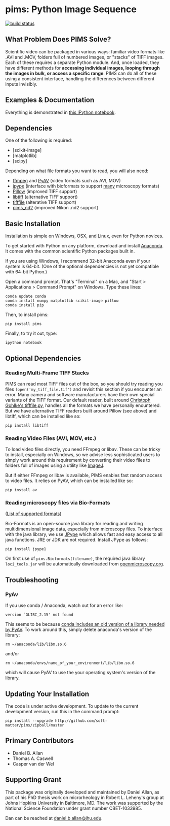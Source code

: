pims: Python Image Sequence
=========================

[![build status](https://travis-ci.org/soft-matter/pims.png?branch=master)](https://travis-ci.org/soft-matter/pims)

What Problem Does PIMS Solve?
-----------------------------

Scientific video can be packaged in various ways: familiar video formats like .AVI and .MOV, folders full of numbered images, or "stacks" of TIFF images. Each of these requires a separate Python module. And, once loaded, they have different methods for **accessing individual images, looping through the images in bulk, or access a specific range**. PIMS can do all of these using a consistent interface, handling the differences between different inputs invisibly.

Examples & Documentation
------------------------

Everything is demonstrated in [this IPython notebook](http://nbviewer.ipython.org/github/soft-matter/pims/blob/master/examples/loading%20video%20frames.ipynb).

Dependencies
------------

One of the following is required:

* [scikit-image]
* [matplotlib]
* [scipy]

Depending on what file formats you want to read, you will also need:

* [ffmpeg](https://www.ffmpeg.org/) and [PyAV](http://mikeboers.github.io/PyAV/) (video formats such as AVI, MOV)
* [jpype](http://jpype.readthedocs.org/en/latest/) (interface with bioformats to support [many](https://www.openmicroscopy.org/site/support/bio-formats5.1/supported-formats.html) microscopy formats)
* [Pillow](http://pillow.readthedocs.org/en/latest/) (improved TIFF support)
* [libtiff](https://code.google.com/p/pylibtiff/) (alternative TIFF support)
* [tifffile](http://www.lfd.uci.edu/~gohlke/code/tifffile.py.html) (alterative TIFF support)
* [pims_nd2](https://github.com/soft-matter/pims_nd2) (improved Nikon .nd2 support)

Basic Installation
------------------

Installation is simple on Windows, OSX, and Linux, even for Python novices.

To get started with Python on any platform, download and install
[Anaconda](https://store.continuum.io/cshop/anaconda/). It comes with the
common scientific Python packages built in.

If you are using Windows, I recommend 32-bit Anaconda even if your system is 64-bit.
(One of the optional dependencies is not yet compatible with 64-bit Python.)

Open a command prompt. That's "Terminal" on a Mac, and
"Start > Applications > Command Prompt" on Windows. Type these
lines:

    conda update conda
    conda install numpy matplotlib scikit-image pillow
    conda install pip

Then, to install pims:

    pip install pims

Finally, to try it out, type:

    ipython notebook

Optional Dependencies
---------------------

### Reading Multi-Frame TIFF Stacks

PIMS can read most TIFF files out of the box, so you should try reading
you files `(open('my_tiff_file.tif')` and revisit this section if you
encounter an error. Many camera and software manufacturers have their
own special variants of the TIFF format. Our default reader, built around
[Christoph Gohlke's tifffile.py](http://www.lfd.uci.edu/~gohlke/code/tifffile.py.html), handles all the formats we have personally enountered. But we have
alternative TIFF readers built around
Pillow (see above) and libtiff, which can be installed like so:

    pip install libtiff

### Reading Video Files (AVI, MOV, etc.)

To load video files directly, you need FFmpeg or libav. These can be tricky to
install, especially on Windows, so we advise less sophisticated users to simply
work around this requirement by converting their video files to folders full of
images using a utility like [ImageJ](http://rsb.info.nih.gov/ij/).

But if either FFmpeg or libav is available, PIMS enables fast random access to
video files. It relies on PyAV, which can be installed like so:

    pip install av

### Reading microscopy files via Bio-Formats

([List of supported formats](https://www.openmicroscopy.org/site/support/bio-formats5.1/supported-formats.html))

Bio-Formats is an open-source java library for reading and writing
multidimensional image data, especially from microscopy files. To interface
with the java library, we use [JPype](https://github.com/originell/jpype) which
allows fast and easy access to all java functions. JRE or JDK are not required.
Install JPype as follows:

    pip install jpype1

On first use of `pims.Bioformats(filename)`, the required java library
`loci_tools.jar` will be automatically downloaded from
[openmicroscopy.org](http://downloads.openmicroscopy.org/bio-formats/).

Troubleshooting
---------------

### PyAv

If you use conda / Anaconda, watch out for an error like:

    version `GLIBC_2.15' not found

This seems to be because [conda includes an old version of a library needed by
PyAV](github.com/ContinuumIO/anaconda-issues/issues/182). To work around this,
simply delete anaconda's version of the library:

    rm ~/anaconda/lib/libm.so.6

and/or

    rm ~/anaconda/envs/name_of_your_environment/lib/libm.so.6

which will cause PyAV to use the your operating system's version of the
library.

Updating Your Installation
--------------------------

The code is under active development. To update to the current development
version, run this in the command prompt:

    pip install --upgrade http://github.com/soft-matter/pims/zipball/master

Primary Contributors
--------------------
* Daniel B. Allan
* Thomas A. Caswell
* Casper van der Wel

Supporting Grant
----------------

This package was originally developed and maintained by Daniel Allan,
as part of his PhD thesis work on microrheology in Robert L. Leheny's
group at Johns Hopkins University in Baltimore, MD. The work was
supported by the National Science Foundation under grant number
CBET-1033985.


Dan can be reached at daniel.b.allan@jhu.edu.
